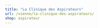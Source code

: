```yaml
---
title: "La Clinique des Aspirateurs"
url: /vienne/la-clinique-des-aspirateurs/
shop: aspirateur
---
```

